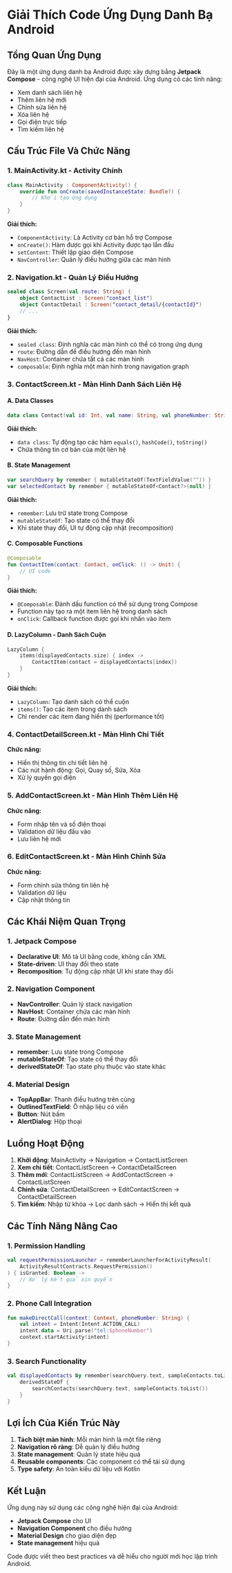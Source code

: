 # Giải Thích Code Ứng Dụng Danh Bạ Android

## Tổng Quan Ứng Dụng
Đây là một ứng dụng danh bạ Android được xây dựng bằng **Jetpack Compose** - công nghệ UI hiện đại của Android. Ứng dụng có các tính năng:
- Xem danh sách liên hệ
- Thêm liên hệ mới
- Chỉnh sửa liên hệ
- Xóa liên hệ
- Gọi điện trực tiếp
- Tìm kiếm liên hệ

## Cấu Trúc File Và Chức Năng

### 1. MainActivity.kt - Activity Chính
```kotlin
class MainActivity : ComponentActivity() {
    override fun onCreate(savedInstanceState: Bundle?) {
        // Khởi tạo ứng dụng
    }
}
```
**Giải thích:**
- `ComponentActivity`: Là Activity cơ bản hỗ trợ Compose
- `onCreate()`: Hàm được gọi khi Activity được tạo lần đầu
- `setContent`: Thiết lập giao diện Compose
- `NavController`: Quản lý điều hướng giữa các màn hình

### 2. Navigation.kt - Quản Lý Điều Hướng
```kotlin
sealed class Screen(val route: String) {
    object ContactList : Screen("contact_list")
    object ContactDetail : Screen("contact_detail/{contactId}")
    // ...
}
```
**Giải thích:**
- `sealed class`: Định nghĩa các màn hình có thể có trong ứng dụng
- `route`: Đường dẫn để điều hướng đến màn hình
- `NavHost`: Container chứa tất cả các màn hình
- `composable`: Định nghĩa một màn hình trong navigation graph

### 3. ContactScreen.kt - Màn Hình Danh Sách Liên Hệ

#### A. Data Classes
```kotlin
data class Contact(val id: Int, val name: String, val phoneNumber: String)
```
**Giải thích:**
- `data class`: Tự động tạo các hàm `equals()`, `hashCode()`, `toString()`
- Chứa thông tin cơ bản của một liên hệ

#### B. State Management
```kotlin
var searchQuery by remember { mutableStateOf(TextFieldValue("")) }
var selectedContact by remember { mutableStateOf<Contact?>(null) }
```
**Giải thích:**
- `remember`: Lưu trữ state trong Compose
- `mutableStateOf`: Tạo state có thể thay đổi
- Khi state thay đổi, UI tự động cập nhật (recomposition)

#### C. Composable Functions
```kotlin
@Composable
fun ContactItem(contact: Contact, onClick: () -> Unit) {
    // UI code
}
```
**Giải thích:**
- `@Composable`: Đánh dấu function có thể sử dụng trong Compose
- Function này tạo ra một item liên hệ trong danh sách
- `onClick`: Callback function được gọi khi nhấn vào item

#### D. LazyColumn - Danh Sách Cuộn
```kotlin
LazyColumn {
    items(displayedContacts.size) { index ->
        ContactItem(contact = displayedContacts[index])
    }
}
```
**Giải thích:**
- `LazyColumn`: Tạo danh sách có thể cuộn
- `items()`: Tạo các item trong danh sách
- Chỉ render các item đang hiển thị (performance tốt)

### 4. ContactDetailScreen.kt - Màn Hình Chi Tiết
**Chức năng:**
- Hiển thị thông tin chi tiết liên hệ
- Các nút hành động: Gọi, Quay số, Sửa, Xóa
- Xử lý quyền gọi điện

### 5. AddContactScreen.kt - Màn Hình Thêm Liên Hệ
**Chức năng:**
- Form nhập tên và số điện thoại
- Validation dữ liệu đầu vào
- Lưu liên hệ mới

### 6. EditContactScreen.kt - Màn Hình Chỉnh Sửa
**Chức năng:**
- Form chỉnh sửa thông tin liên hệ
- Validation dữ liệu
- Cập nhật thông tin

## Các Khái Niệm Quan Trọng

### 1. Jetpack Compose
- **Declarative UI**: Mô tả UI bằng code, không cần XML
- **State-driven**: UI thay đổi theo state
- **Recomposition**: Tự động cập nhật UI khi state thay đổi

### 2. Navigation Component
- **NavController**: Quản lý stack navigation
- **NavHost**: Container chứa các màn hình
- **Route**: Đường dẫn đến màn hình

### 3. State Management
- **remember**: Lưu state trong Compose
- **mutableStateOf**: Tạo state có thể thay đổi
- **derivedStateOf**: Tạo state phụ thuộc vào state khác

### 4. Material Design
- **TopAppBar**: Thanh điều hướng trên cùng
- **OutlinedTextField**: Ô nhập liệu có viền
- **Button**: Nút bấm
- **AlertDialog**: Hộp thoại

## Luồng Hoạt Động

1. **Khởi động**: MainActivity → Navigation → ContactListScreen
2. **Xem chi tiết**: ContactListScreen → ContactDetailScreen
3. **Thêm mới**: ContactListScreen → AddContactScreen → ContactListScreen
4. **Chỉnh sửa**: ContactDetailScreen → EditContactScreen → ContactDetailScreen
5. **Tìm kiếm**: Nhập từ khóa → Lọc danh sách → Hiển thị kết quả

## Các Tính Năng Nâng Cao

### 1. Permission Handling
```kotlin
val requestPermissionLauncher = rememberLauncherForActivityResult(
    ActivityResultContracts.RequestPermission()
) { isGranted: Boolean ->
    // Xử lý kết quả xin quyền
}
```

### 2. Phone Call Integration
```kotlin
fun makeDirectCall(context: Context, phoneNumber: String) {
    val intent = Intent(Intent.ACTION_CALL)
    intent.data = Uri.parse("tel:$phoneNumber")
    context.startActivity(intent)
}
```

### 3. Search Functionality
```kotlin
val displayedContacts by remember(searchQuery.text, sampleContacts.toList()) {
    derivedStateOf {
        searchContacts(searchQuery.text, sampleContacts.toList())
    }
}
```

## Lợi Ích Của Kiến Trúc Này

1. **Tách biệt màn hình**: Mỗi màn hình là một file riêng
2. **Navigation rõ ràng**: Dễ quản lý điều hướng
3. **State management**: Quản lý state hiệu quả
4. **Reusable components**: Các component có thể tái sử dụng
5. **Type safety**: An toàn kiểu dữ liệu với Kotlin

## Kết Luận

Ứng dụng này sử dụng các công nghệ hiện đại của Android:
- **Jetpack Compose** cho UI
- **Navigation Component** cho điều hướng
- **Material Design** cho giao diện đẹp
- **State management** hiệu quả

Code được viết theo best practices và dễ hiểu cho người mới học lập trình Android.
